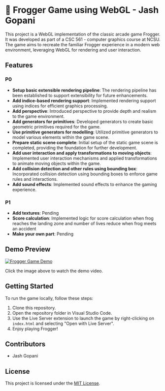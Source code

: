 
# :frog: Frogger Game using WebGL - Jash Gopani

This project is a WebGL implementation of the classic arcade game Frogger. It was developed as part of a CSC 561 - computer graphics course at NCSU. The game aims to recreate the familiar Frogger experience in a modern web environment, leveraging WebGL for rendering and user interaction.

## Features

### P0
- **Setup basic extensible rendering pipeline**: The rendering pipeline has been established to support extensibility for future enhancements.
- **Add indice-based rendering support**: Implemented rendering support using indices for efficient graphics processing.
- **Add perspective**: Introduced perspective to provide depth and realism to the game environment.
- **Add generators for primitives**: Developed generators to create basic geometric primitives required for the game.
- **Use primitive generators for modelling**: Utilized primitive generators to model various elements within the game scene.
- **Prepare static scene complete**: Initial setup of the static game scene is completed, providing the foundation for further development.
- **Add user interaction and apply transformations to moving objects**: Implemented user interaction mechanisms and applied transformations to animate moving objects within the game.
- **Add collision detection and other rules using bounding box**: Incorporated collision detection using bounding boxes to enforce game rules and interactions.
- **Add sound effects**: Implemented sound effects to enhance the gaming experience.

### P1
- **Add textures**: Pending
- **Score calculation**: Implemented logic for score calculation when frog reaches the landing zone and number of lives reduce when frog meets an accident
- **Make your own part**: Pending

## Demo Preview

[![Frogger Game Demo](https://github.com/jashgopani/frogger-webgl/assets/40660648/88498a5f-cbdc-4b01-a632-2485b774a68b)](Demo.mp4)


Click the image above to watch the demo video.

## Getting Started

To run the game locally, follow these steps:

1. Clone this repository.
2. Open the repository folder in Visual Studio Code.
3. Use the Live Server extension to launch the game by right-clicking on `index.html` and selecting "Open with Live Server".
4. Enjoy playing Frogger!

## Contributors

- Jash Gopani

## License

This project is licensed under the [MIT License](LICENSE).

